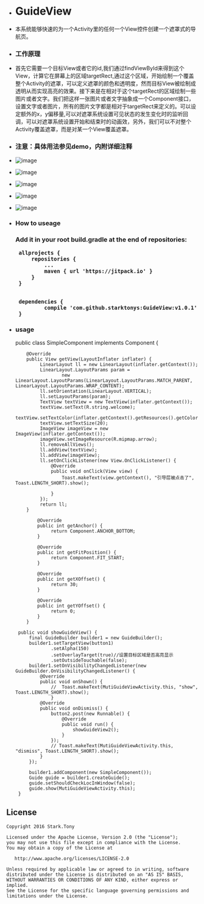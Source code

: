  * <h1>GuideView</h1>
 * 本系统能够快速的为一个Activity里的任何一个View控件创建一个遮罩式的导航页。</p>
 * <h3>工作原理</h3>
 * 首先它需要一个目标View或者它的id,我们通过findViewById来得到这个View，计算它在屏幕上的区域targetRect,通过这个区域，开始绘制一个覆盖整个Activity的遮罩，可以定义遮罩的颜色和透明度，然而目标View被绘制成透明从而实现高亮的效果。接下来是在相对于这个targetRect的区域绘制一些图片或者文字。我们把这样一张图片或者文字抽象成一个Component接口，设置文字或者图片，所有的图片文字都是相对于targetRect来定义的。可以设定额外的x，y偏移量,可以对遮罩系统设置可见状态的发生变化时的监听回调，可以对遮罩系统设置开始和结束时的动画效，另外，我们可以不对整个Activity覆盖遮罩，而是对某一个View覆盖遮罩。</p>
 * <h3>注意：具体用法参见demo，内附详细注释</h3>
 * ![image]( https://github.com/binIoter/GuideView/blob/master/app/src/main/assets/img1.png )
 * ![image]( https://github.com/binIoter/GuideView/blob/master/app/src/main/assets/img2.png )</p>
 * ![image]( https://github.com/binIoter/GuideView/blob/master/app/src/main/assets/img3.png )
 * ![image]( https://github.com/binIoter/GuideView/blob/master/app/src/main/assets/img4.png )</p>
 * ![image]( https://github.com/binIoter/GuideView/blob/master/app/src/main/assets/img5.png )


 * <h3>How to useage<h3>
  
  	Add it in your root build.gradle at the end of repositories:

		allprojects {
			repositories {
				...
				maven { url 'https://jitpack.io' }
			}
		}
	
	
		dependencies {
		        compile 'com.github.starktonys:GuideView:v1.0.1'
		}
	
	

 * <h3>usage</h3>
        public class SimpleComponent implements Component {

           @Override
           public View getView(LayoutInflater inflater) {
		        LinearLayout ll = new LinearLayout(inflater.getContext());
		        LinearLayout.LayoutParams param =
		                new LinearLayout.LayoutParams(LinearLayout.LayoutParams.MATCH_PARENT, LinearLayout.LayoutParams.WRAP_CONTENT);
		        ll.setOrientation(LinearLayout.VERTICAL);
		        ll.setLayoutParams(param);
		        TextView textView = new TextView(inflater.getContext());
		        textView.setText(R.string.welcome);
		        textView.setTextColor(inflater.getContext().getResources().getColor(R.color.color_white));
		        textView.setTextSize(20);
		        ImageView imageView = new ImageView(inflater.getContext());
		        imageView.setImageResource(R.mipmap.arrow);
		        ll.removeAllViews();
		        ll.addView(textView);
		        ll.addView(imageView);
		        ll.setOnClickListener(new View.OnClickListener() {
		            @Override
		            public void onClick(View view) {
		                Toast.makeText(view.getContext(), "引导层被点击了", Toast.LENGTH_SHORT).show();
		
		            }
		        });
		        return ll;
           }
	
	           @Override
	           public int getAnchor() {
	        		return Component.ANCHOR_BOTTOM;
	           }
	
	           @Override
	           public int getFitPosition() {
	        		return Component.FIT_START;
	           }
	
	           @Override
	           public int getXOffset() {
	       		    return 30;
	           }
	
	           @Override
	           public int getYOffset() {
	        		return 0;
	           }
           }

        public void showGuideView() {   
	        final GuideBuilder builder1 = new GuideBuilder();
	        builder1.setTargetView(button1)
	                .setAlpha(150)
	                .setOverlayTarget(true)//设置目标区域是否高亮显示
	                .setOutsideTouchable(false);
	        builder1.setOnVisibilityChangedListener(new GuideBuilder.OnVisibilityChangedListener() {
	            @Override
	            public void onShown() {
	                //  Toast.makeText(MutiGuideViewActivity.this, "show", Toast.LENGTH_SHORT).show();
	                }
	            @Override
	            public void onDismiss() {
	                button2.post(new Runnable() {
	                    @Override
	                    public void run() {
	                        showGuideView2();
	                    }
	                });
	                // Toast.makeText(MutiGuideViewActivity.this, "dismiss", Toast.LENGTH_SHORT).show();
	            }
	        });
	
	        builder1.addComponent(new SimpleComponent());
	        Guide guide = builder1.createGuide();
	        guide.setShouldCheckLocInWindow(false);
	        guide.show(MutiGuideViewActivity.this);
        }
        

## License

    Copyright 2016 Stark.Tony

    Licensed under the Apache License, Version 2.0 (the "License");
    you may not use this file except in compliance with the License.
    You may obtain a copy of the License at

       http://www.apache.org/licenses/LICENSE-2.0

    Unless required by applicable law or agreed to in writing, software
    distributed under the License is distributed on an "AS IS" BASIS,
    WITHOUT WARRANTIES OR CONDITIONS OF ANY KIND, either express or implied.
    See the License for the specific language governing permissions and
    limitations under the License.
